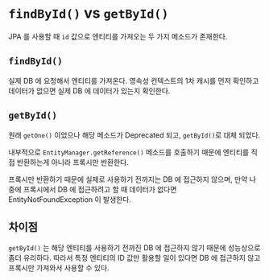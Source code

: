 # `findById()` vs `getById()`

JPA 를 사용할 때 `id` 값으로 엔티티를 가져오는 두 가지 메소드가 존재한다.

## `findById()`

실제 DB 에 요청해서 엔티티를 가져온다. 영속성 컨텍스트의 1차 캐시를 먼저 확인하고 데이터가 없으면 실제 DB 에 데이터가 있는지 확인한다.

## `getById()`

원래 `getOne()` 이었으나 해당 메소드가 Deprecated 되고, `getById()`로 대체 되었다.

내부적으로 `EntityManager.getReference()` 메소드를 호출하기 때문에 엔티티를 직접 반환하는게 아니라 프록시만 반환한다.

프록시만 반환하기 때문에 실제로 사용하기 전까지는 DB 에 접근하지 않으며, 만약 나중에 프록시에서 DB 에 접근하려고 할 때 데이터가 없다면 EntityNotFoundException 이 발생한다.

## 차이점

`getById()` 는 해당 엔티티를 사용하기 전까진 DB 에 접근하지 않기 때문에 성능상으로 좀더 유리하다. 따라서 특정 엔티티의 ID 값만 활용할 일이 있다면 DB 에 접근하지 않고 프록시만 가져와서 사용할 수 있다.
